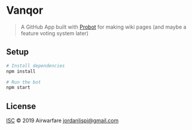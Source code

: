 # Vanqor

> A GitHub App built with [Probot](https://github.com/probot/probot) for making wiki pages (and maybe a feature voting system later)

## Setup

```sh
# Install dependencies
npm install

# Run the bot
npm start
```

## License

[ISC](LICENSE) © 2019 Airwarfare <jordanlispi@gmail.com>

